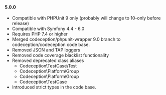 #### 5.0.0

* Compatible with PHPUnit 9 only (probably will change to 10-only before release)
* Compatible with Symfony 4.4 - 6.0
* Requires PHP 7.4 or higher
* Merged codeception/phpunit-wrapper 9.0 branch to codeception/codeception code base.
* Removed JSON and TAP loggers
* Removed code coverage blacklist functionality
* Removed deprecated class aliases
  - Codeception\TestCase\Test
  - Codeception\Platform\Group
  - Codeception\Platform\Group
  - Codeception\TestCase
* Introduced strict types in the code base.
